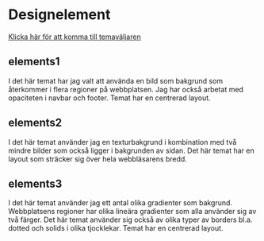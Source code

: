 <h1>Designelement</h1>

<a href="http://www.student.bth.se/~frai17/dbwebb-kurser/design/me/anax-flat/htdocs/theme-selector">Klicka här för att komma till temaväljaren</a>

<h2>elements1</h2>

<p>I det här temat har jag valt att använda en bild som bakgrund som återkommer i flera regioner på webbplatsen. Jag har också arbetat med opaciteten i navbar och footer. Temat har en centrerad layout.</p>

<h2>elements2</h2>

<p>I det här temat använder jag en texturbakgrund i kombination med två mindre bilder som också ligger i bakgrunden av sidan. Det här temat har en layout som sträcker sig över hela webbläsarens bredd.</p>

<h2>elements3</h2>

<p>I det här temat använder jag ett antal olika gradienter som bakgrund. Webbplatsens regioner har olika lineära gradienter som alla använder sig av två färger. Det här temat använder sig också av olika typer av borders bl.a. dotted och solids i olika tjocklekar. Temat har en centrerad layout.</p>
